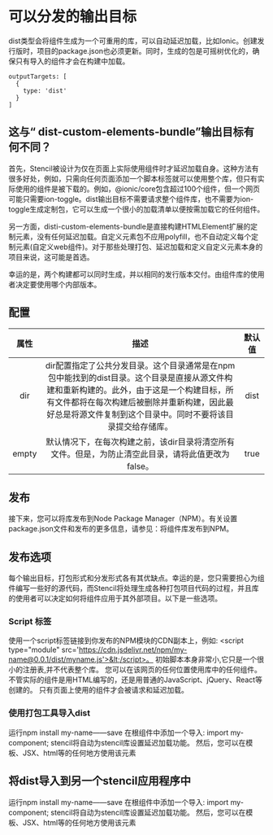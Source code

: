 # 可以分发的输出目标

dist类型会将组件生成为一个可重用的库，可以自动延迟加载，比如Ionic。创建发行版时，项目的package.json也必须更新。同时，生成的包是可摇树优化的，确保只有导入的组件才会在构建中加载。

```
outputTargets: [
  {
    type: 'dist'
  }
]
```

## 这与“ dist-custom-elements-bundle”输出目标有何不同？

首先，Stencil被设计为仅在页面上实际使用组件时才延迟加载自身。这种方法有很多好处，例如，只需向任何页面添加一个脚本标签就可以使用整个库，但只有实际使用的组件是被下载的。例如，@ionic/core包含超过100个组件，但一个网页可能只需要ion-toggle。dist输出目标不需要请求整个组件库，也不需要为ion-toggle生成定制包，它可以生成一个很小的加载清单以便按需加载它的任何组件。

另一方面，disti-custom-elements-bundle是直接构建HTMLElement扩展的定制元素，没有任何延迟加载。自定义元素包不应用polyfill，也不自动定义每个定制元素(自定义web组件)。对于那些处理打包、延迟加载和定义自定义元素本身的项目来说，这可能是首选。

幸运的是，两个构建都可以同时生成，并以相同的发行版本交付。由组件库的使用者决定要使用哪个内部版本。

## 配置


|   属性     |                 描述 |                   默认值 | 
| :----:       | :----:              | :----:                    |
|dir | dir配置指定了公共分发目录。这个目录通常是在npm包中能找到的dist目录。这个目录是直接从源文件构建和重新构建的。此外，由于这是一个构建目标，所有文件都将在每次构建后被删除并重新构建，因此最好总是将源文件复制到这个目录中。同时不要将该目录提交给存储库。    | dist | 
|empty | 默认情况下，在每次构建之前，该dir目录将清空所有文件。但是，为防止清空此目录，请将此值更改为false。    | true | 

## 发布

接下来，您可以将库发布到Node Package Manager（NPM）。有关设置package.json文件和发布的更多信息，请参见：将组件库发布到NPM。


## 发布选项

每个输出目标，打包形式和分发形式各有其优缺点。幸运的是，您只需要担心为组件编写一些好的源代码，而Stencil将处理生成各种打包项目代码的过程，并且库的使用者可以决定如何将组件应用于其外部项目。以下是一些选项。

### Script 标签

使用一个script标签链接到你发布的NPM模块的CDN副本上，例如:
&lt;script type="module" src='https://cdn.jsdelivr.net/npm/my-name@0.0.1/dist/myname.js'>&lt;/script>。
初始脚本本身非常小,它只是一个很小的注册表,并不代表整个库。
您可以在该网页的任何位置使用库中的任何组件。
不管实际的组件是用HTML编写的，还是用普通的JavaScript、jQuery、React等创建的。
只有页面上使用的组件才会被请求和延迟加载。

### 使用打包工具导入dist

运行npm install my-name——save
在根组件中添加一个导入: import my-component;
stencil将自动为stencil库设置延迟加载功能。
然后，您可以在模板、JSX、html等的任何地方使用该元素

## 将dist导入到另一个stencil应用程序中

运行npm install my-name——save
在根组件中添加一个导入: import my-component;
stencil将自动为stencil库设置延迟加载功能。
然后，您可以在模板、JSX、html等的任何地方使用该元素
